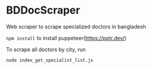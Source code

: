 # BDDocScraper
Web scraper to scrape specialized doctors in bangladesh

`npm install` to install puppeteer(https://pptr.dev/)

To scrape all doctors by city, run

`node index_get_specialist_list.js`
